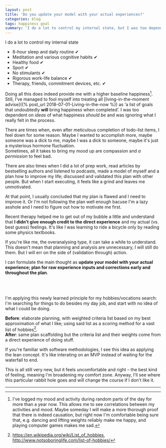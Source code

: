 ```yaml
---
layout: post
title: 'Do you update your model with your actual experiences?'
categories: blog
tags: happiness goal
summary: 'I do a lot to control my internal state, but I was too dependent on <i>ideas</i> of what happiness <i>should be</i> and was ignoring what I really felt in the process.'
---
```


I do a lot to control my internal state
* 8-hour sleep and daily routine ✔
* Meditation and various cognitive habits ✔
* Healthy food ✔
* Sport ✔
* No stimulants ✔
* Rigorous work-life balance ✔
* Therapy, friends, commitment devices, etc. ✔ 

Doing all this does indeed provide me with a higher baseline happiness[^1]. Still, I’ve managed to fool myself into treating all [living-in-the-moment advise]({% post_url 2018-07-01-Living-in-the-now %}) as ‘a list of goals that undoubtedly **will** bring happiness when completed’.  I was too dependent on _ideas_ of what happiness _should be_ and was ignoring what I really felt in the process.  


There are times when, even after meticulous completion of todo-list items, I feel down for some reason. Maybe I wanted to accomplish more, maybe someone was a dick to me, maybe I was a dick to someone, maybe it's just a mysterious hormone fluctuation.  
Sometimes, all it takes to bring my mood up are compassion and _a permission_ to feel bad.  


There are also times when I did a lot of prep work, read articles by bestselling authors and listened to podcasts, made a model of myself and a plan how to improve my life; discussed and validated this plan with other people. But when I start executing, it feels like a grind and leaves me unmotivated.  

At that point, I usually concluded that my plan is flawed and I need to improve it. Or I'm not following the plan well enough bacuse I'm a lazy asshole and I need to figure out how to motivate me first.


Recent therapy helped me to get out of my bubble a little and understand that 
**I didn't give enough credit to the direct experience** and my actual (vs. best guess) feelings. It's like I was learning to ride a bicycle only by reading some physics textbooks.

If you're like me, the overanalysing type, it can take a while to understand. This doesn't mean that planning and analysis are unnecessary, I will still do them. But I will err on the side of (validation through) action.


I can formulate the main thought as **update your model with your actual experience; plan for raw experience inputs and corrections early and throughout the plan**.
<br><br><br><br>  
  

I'm applying this newly learned principle for my hobbies/vocations search: I'm searching for things to do besides my day job, and start with no idea of what I could be doing.

**Before**: elaborate planning, with weighted criteria list based on my best approximation of what I like; using said list as a scoring method for a vast list of hobbies[^2].  
**After**: same plan scaffolding but the criteria list and their weights come from a direct experience of doing stuff. 

If you're familiar with software methodologies, I see this idea as applying the lean concept. It's like interating on an MVP instead of waiting for the waterfall to end.

    
This is all still very new, but it feels uncomfortable and right – the best kind of feeling, meaning I'm broadening my comfort zone. Anyway, I'll see where this particular rabbit hole goes and will change the course if I don't like it.

-----


[^1]: I've logged my mood and activity during random parts of the day for more than a year now. This allows me to see correlations between my activities and mood. Maybe someday I will make a more thorough proof that there is indeed causation, but right now I'm comfortable being sure that, e.g. dancing and lifting weights reliably make me happy, and playing computer games makes me sad.

[^2]: <https://en.wikipedia.org/wiki/List_of_hobbies>, <http://www.notsoboringlife.com/list-of-hobbies/>
